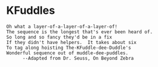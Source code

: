 # KFuddles


    Oh what a layer-of-a-layer-of-a-layer-of!
    The sequence is the longest that's ever been heard of.
    So long and so fancy they'd be in a fix
    If they didn't have helpers.  It takes about six
    To tag along hoisting The-KFuddle-dee-Duddle's
    Wonderful sequence out of muddle-dee-puddles.
          --Adapted from Dr. Seuss, On Beyond Zebra
